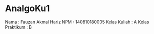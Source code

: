 # AnalgoKu1

Nama            : Fauzan Akmal Hariz
NPM             : 140810180005
Kelas Kuliah    : A
Kelas Praktikum : B
